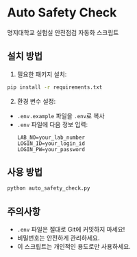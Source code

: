 # Auto Safety Check

명지대학교 실험실 안전점검 자동화 스크립트

## 설치 방법

1. 필요한 패키지 설치:

```bash
pip install -r requirements.txt
```

2. 환경 변수 설정:

- `.env.example` 파일을 `.env`로 복사
- `.env` 파일에 다음 정보 입력:
  ```
  LAB_NO=your_lab_number
  LOGIN_ID=your_login_id
  LOGIN_PW=your_password
  ```

## 사용 방법

```bash
python auto_safety_check.py
```

## 주의사항

- `.env` 파일은 절대로 Git에 커밋하지 마세요!
- 비밀번호는 안전하게 관리하세요.
- 이 스크립트는 개인적인 용도로만 사용하세요.
